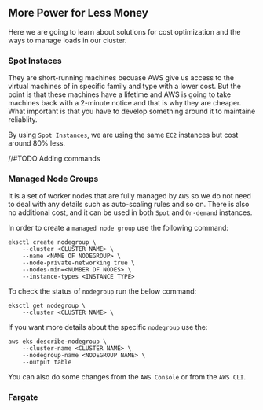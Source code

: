 ## More Power for Less Money

Here we are going to learn about solutions for cost optimization and the ways
to manage loads in our cluster.

### Spot Instaces

They are short-running machines becuase AWS give us access to the virtual
machines of in specific family and type with a lower cost. But the point is
that these machines have a lifetime and AWS is going to take machines back 
with a 2-minute notice and that is why they are cheaper. What important is that
you have to develop something around it to maintaine reliablity.

By using `Spot Instances`, we are using the same `EC2` instances but cost
around 80% less.

//#TODO Adding commands

### Managed Node Groups

It is a set of worker nodes that are fully managed by `AWS` so we do not need
to deal with any details such as auto-scaling rules and so on. There is also no
additional cost, and it can be used in both `Spot` and `On-demand` instances.

In order to create a `managed node group` use the following command:

```
eksctl create nodegroup \
    --cluster <CLUSTER NAME> \
    --name <NAME OF NODEGROUP> \
    --node-private-networking true \
    --nodes-min=<NUMBER OF NODES> \
    --instance-types <INSTANCE TYPE>
```

To check the status of `nodegroup` run the below command:

```
eksctl get nodegroup \
    --cluster <CLUSTER NAME> \
```

If you want more details about the specific `nodegroup` use the:

```
aws eks describe-nodegroup \
    --cluster-name <CLUSTER NAME> \
    --nodegroup-name <NODEGROUP NAME> \
    --output table
```

You can also do some changes from the `AWS Console` or from the `AWS CLI`.


### Fargate



